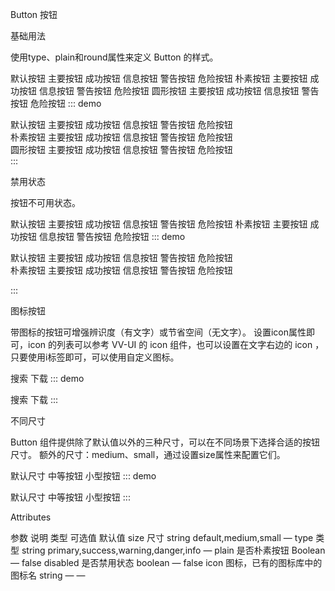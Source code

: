 Button 按钮

基础用法

使用type、plain和round属性来定义 Button 的样式。

默认按钮 主要按钮 成功按钮 信息按钮 警告按钮 危险按钮
朴素按钮 主要按钮 成功按钮 信息按钮 警告按钮 危险按钮
圆形按钮 主要按钮 成功按钮 信息按钮 警告按钮 危险按钮
::: demo

<div>
  <byt-button>默认按钮</byt-button>
  <byt-button type="primary">主要按钮</byt-button>
  <byt-button type="success">成功按钮</byt-button>
  <byt-button type="info">信息按钮</byt-button>
  <byt-button type="warning">警告按钮</byt-button>
  <byt-button type="danger">危险按钮</byt-button>
</div>
<div>
  <byt-button plain>朴素按钮</byt-button>
  <byt-button type="primary" plain>主要按钮</byt-button>
  <byt-button type="success" plain>成功按钮</byt-button>
  <byt-button type="info" plain>信息按钮</byt-button>
  <byt-button type="warning" plain>警告按钮</byt-button>
  <byt-button type="danger" plain>危险按钮</byt-button>
</div>
<div>
  <byt-button round>圆形按钮</byt-button>
  <byt-button type="primary" round>主要按钮</byt-button>
  <byt-button type="success" round>成功按钮</byt-button>
  <byt-button type="info" round>信息按钮</byt-button>
  <byt-button type="warning" round>警告按钮</byt-button>
  <byt-button type="danger" round>危险按钮</byt-button>
</div>
:::

禁用状态

按钮不可用状态。

默认按钮 主要按钮 成功按钮 信息按钮 警告按钮 危险按钮
朴素按钮 主要按钮 成功按钮 信息按钮 警告按钮 危险按钮
::: demo

<div>
  <byt-button disabled>默认按钮</byt-button>
  <byt-button type="primary" disabled>主要按钮</byt-button>
  <byt-button type="success" disabled>成功按钮</byt-button>
  <byt-button type="info" disabled>信息按钮</byt-button>
  <byt-button type="warning" disabled>警告按钮</byt-button>
  <byt-button type="danger" disabled>危险按钮</byt-button>
</div>
<div class="m-10">
  <byt-button plain disabled>朴素按钮</byt-button>
  <byt-button type="primary" plain disabled>主要按钮</byt-button>
  <byt-button type="success" plain disabled>成功按钮</byt-button>
  <byt-button type="info" plain disabled>信息按钮</byt-button>
  <byt-button type="warning" plain disabled>警告按钮</byt-button>
  <byt-button type="danger" plain disabled>危险按钮</byt-button>
</div>
  
:::

图标按钮

带图标的按钮可增强辨识度（有文字）或节省空间（无文字）。 设置icon属性即可，icon 的列表可以参考 VV-UI 的 icon 组件，也可以设置在文字右边的 icon ，只要使用i标签即可，可以使用自定义图标。

搜索 下载
::: demo

<byt-button icon="w-icon-tag" type="primary"></byt-button>
<byt-button icon="w-icon-close" type="primary"></byt-button>
<byt-button icon="w-icon-smile" type="primary"></byt-button>
<byt-button icon="w-icon-search" type="primary">搜索</byt-button>
<byt-button icon="w-icon-cloudfill" type="primary">下载</byt-button>
:::

不同尺寸

Button 组件提供除了默认值以外的三种尺寸，可以在不同场景下选择合适的按钮尺寸。 额外的尺寸：medium、small，通过设置size属性来配置它们。

默认尺寸 中等按钮 小型按钮
::: demo

<byt-button>默认尺寸</byt-button>
<byt-button size="medium">中等按钮</byt-button>
<byt-button size="small">小型按钮</byt-button>
:::

Attributes

参数	说明	类型	可选值	默认值
size	尺寸	string	default,medium,small	—
type	类型	string	primary,success,warning,danger,info	—
plain	是否朴素按钮	Boolean	—	false
disabled	是否禁用状态	boolean	—	false
icon	图标，已有的图标库中的图标名	string	—	—